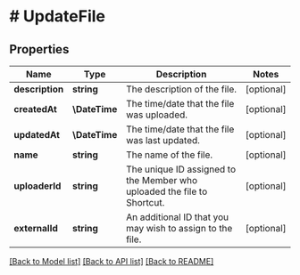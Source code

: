 # # UpdateFile

## Properties

Name | Type | Description | Notes
------------ | ------------- | ------------- | -------------
**description** | **string** | The description of the file. | [optional]
**createdAt** | **\DateTime** | The time/date that the file was uploaded. | [optional]
**updatedAt** | **\DateTime** | The time/date that the file was last updated. | [optional]
**name** | **string** | The name of the file. | [optional]
**uploaderId** | **string** | The unique ID assigned to the Member who uploaded the file to Shortcut. | [optional]
**externalId** | **string** | An additional ID that you may wish to assign to the file. | [optional]

[[Back to Model list]](../../README.md#models) [[Back to API list]](../../README.md#endpoints) [[Back to README]](../../README.md)
